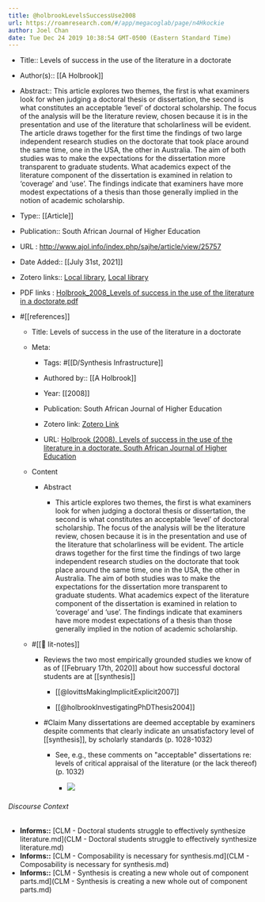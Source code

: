 ```yaml
---
title: @holbrookLevelsSuccessUse2008
url: https://roamresearch.com/#/app/megacoglab/page/n4Hkockie
author: Joel Chan
date: Tue Dec 24 2019 10:38:54 GMT-0500 (Eastern Standard Time)
---
```


- Title:: Levels of success in the use of the literature in a doctorate
- Author(s):: [[A Holbrook]]
- Abstract:: This article explores two themes, the first is what examiners look for when judging a doctoral thesis or dissertation, the second is what constitutes an acceptable ‘level’ of doctoral scholarship. The focus of the analysis will be the literature review, chosen because it is in the presentation and use of the literature that scholarliness will be evident. The article draws together for the first time the findings of two large independent research studies on the doctorate that took place around the same time, one in the USA, the other in Australia. The aim of both studies was to make the expectations for the dissertation more transparent to graduate students. What academics expect of the literature component of the dissertation is examined in relation to ‘coverage’ and ‘use’. The findings indicate that examiners have more modest expectations of a thesis than those generally implied in the notion of academic scholarship.
- Type:: [[Article]]
- Publication:: South African Journal of Higher Education
- URL : http://www.ajol.info/index.php/sajhe/article/view/25757
- Date Added:: [[July 31st, 2021]]
- Zotero links:: [Local library](zotero://select/groups/2451508/items/AJVH9YK3), [Local library](https://www.zotero.org/groups/2451508/items/AJVH9YK3)
- PDF links : [Holbrook_2008_Levels of success in the use of the literature in a doctorate.pdf](zotero://open-pdf/groups/2451508/items/VR7LEILH)
- #[[references]]

    - Title: Levels of success in the use of the literature in a doctorate

    - Meta:

        - Tags: #[[D/Synthesis Infrastructure]]

        - Authored by:: [[A Holbrook]]

        - Year: [[2008]]

        - Publication: South African Journal of Higher Education

        - Zotero link: [Zotero Link](zotero://select/items/1_VZM6Q63H)

        - URL: [Holbrook (2008). Levels of success in the use of the literature in a doctorate. South African Journal of Higher Education](http://www.ajol.info/index.php/sajhe/article/view/25757)

    - Content

        - Abstract

            - This article explores two themes, the first is what examiners look for when judging a doctoral thesis or dissertation, the second is what constitutes an acceptable ‘level’ of doctoral scholarship. The focus of the analysis will be the literature review, chosen because it is in the presentation and use of the literature that scholarliness will be evident. The article draws together for the first time the findings of two large independent research studies on the doctorate that took place around the same time, one in the USA, the other in Australia. The aim of both studies was to make the expectations for the dissertation more transparent to graduate students. What academics expect of the literature component of the dissertation is examined in relation to ‘coverage’ and ‘use’. The findings indicate that examiners have more modest expectations of a thesis than those generally implied in the notion of academic scholarship.

    - #[[📝 lit-notes]]

        - Reviews the two most empirically grounded studies we know of as of [[February 17th, 2020]] about how successful doctoral students are at [[synthesis]]

            - [[@lovittsMakingImplicitExplicit2007]]

            - [[@holbrookInvestigatingPhDThesis2004]]

        - #Claim Many dissertations are deemed acceptable by examiners despite comments that clearly indicate an unsatisfactory level of [[synthesis]], by scholarly standards (p. 1028-1032)

            - See, e.g., these comments on "acceptable" dissertations re: levels of critical appraisal of the literature (or the lack thereof) (p. 1032)

                - ![](https://firebasestorage.googleapis.com/v0/b/firescript-577a2.appspot.com/o/imgs%2Fapp%2Fmegacoglab%2FjtjbbUY2fo?alt=media&token=451a3c83-87a5-4036-9e54-6da78f6ab90d)

###### Discourse Context

- **Informs::** [CLM - Doctoral students struggle to effectively synthesize literature.md](CLM - Doctoral students struggle to effectively synthesize literature.md)
- **Informs::** [CLM - Composability is necessary for synthesis.md](CLM - Composability is necessary for synthesis.md)
- **Informs::** [CLM - Synthesis is creating a new whole out of component parts.md](CLM - Synthesis is creating a new whole out of component parts.md)

